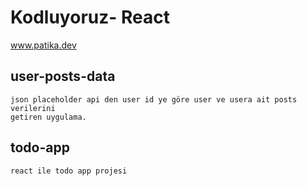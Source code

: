 # Kodluyoruz- React
www.patika.dev

## user-posts-data

    json placeholder api den user id ye göre user ve usera ait posts verilerini 
    getiren uygulama.

## todo-app

    react ile todo app projesi
